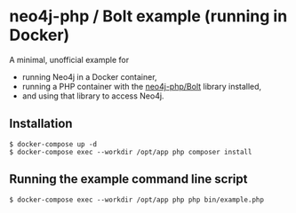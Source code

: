 # neo4j-php / Bolt example (running in Docker)

A minimal, unofficial example for
* running Neo4j in a Docker container,
* running a PHP container with the [neo4j-php/Bolt](https://github.com/neo4j-php/Bolt) library installed,
* and using that library to access Neo4j.

## Installation

```
$ docker-compose up -d
$ docker-compose exec --workdir /opt/app php composer install
```

## Running the example command line script

```
$ docker-compose exec --workdir /opt/app php php bin/example.php
```